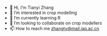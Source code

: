 - 👋 Hi, I’m Tianyi Zhang 
- 👀 I’m interested in crop modelling
- 🌱 I’m currently learning R 
- 💞️ I’m looking to collaborate on crop modellers
- 📫 How to reach me zhangty@mail.iap.ac.cn

<!---
TZhang312/TZhang312 is a ✨ special ✨ repository because its `README.md` (this file) appears on your GitHub profile.
You can click the Preview link to take a look at your changes.
--->
